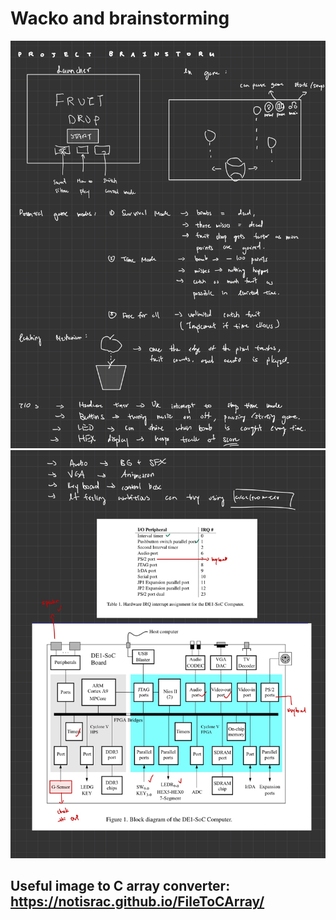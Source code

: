 # Wacko and brainstorming 

![](brainstorm0.jpg)
![](brainstorm1.jpg)

## Useful image to C array converter: https://notisrac.github.io/FileToCArray/
